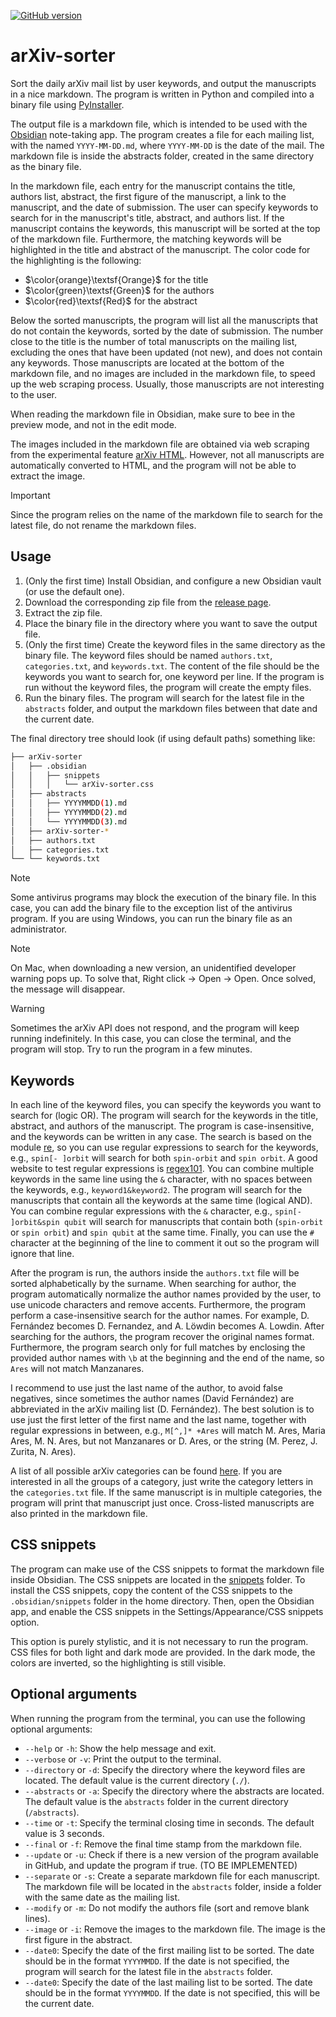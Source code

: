 [![GitHub version](https://badge.fury.io/gh/Davtax%2FarXiv-sorter.svg)](https://github.com/Davtax/arXiv-sorter/releases/latest)

# arXiv-sorter

Sort the daily arXiv mail list by user keywords, and output the manuscripts in a nice markdown.
The program is written in Python and compiled into a binary file using [PyInstaller](https://www.pyinstaller.org/).

The output file is a markdown file, which is intended to be used with the [Obsidian](https://obsidian.md/) note-taking
app.
The program creates a file for each mailing list, with the named `YYYY-MM-DD.md`, where `YYYY-MM-DD` is the date of the
mail.
The markdown file is inside the abstracts folder, created in the same directory as the binary file.

In the markdown file, each entry for the manuscript contains the title, authors list, abstract, the first figure of the
manuscript, a link to the manuscript, and the date of submission.
The user can specify keywords to search for in the manuscript's title, abstract, and authors list.
If the manuscript contains the keywords, this manuscript will be sorted at the top of the markdown file.
Furthermore, the matching keywords will be highlighted in the title and abstract of the manuscript.
The color code for the highlighting is the following:

- $\color{orange}\textsf{Orange}$ for the title
- $\color{green}\textsf{Green}$ for the authors
- $\color{red}\textsf{Red}$ for the abstract

Below the sorted manuscripts, the program will list all the manuscripts that do not contain the keywords, sorted by the
date of submission.
The number close to the title is the number of total manuscripts on the mailing list, excluding the ones that have been
updated (not new), and does not contain any keywords.
Those manuscripts are located at the bottom of the markdown file, and no images are included in the markdown file, to
speed up the web scraping process.
Usually, those manuscripts are not interesting to the user.

When reading the markdown file in Obsidian, make sure to bee in the preview mode, and not in the edit mode.

The images included in the markdown file are obtained via web scraping from the experimental
feature [arXiv HTML](https://info.arxiv.org/about/accessible_HTML.html).
However, not all manuscripts are automatically converted to HTML, and the program will not be able to extract the
image.

> [!IMPORTANT]  
> Since the program relies on the name of the markdown file to search for the latest file, do not rename the markdown
> files.

## Usage

1. (Only the first time) Install Obsidian, and configure a new Obsidian vault (or use the default one).
2. Download the corresponding zip file from the [release page](https://github.com/Davtax/arXiv-sorter/releases).
3. Extract the zip file.
4. Place the binary file in the directory where you want to save the output file.
5. (Only the first time) Create the keyword files in the same directory as the binary file.
   The keyword files should be named `authors.txt`, `categories.txt`, and `keywords.txt`.
   The content of the file should be the keywords you want to search for, one keyword per line.
   If the program is run without the keyword files, the program will create the empty files.
6. Run the binary files.
   The program will search for the latest file in the `abstracts` folder, and output the markdown files between that
   date and the current date.

The final directory tree should look (if using default paths) something like:

```bash
├── arXiv-sorter
│   ├── .obsidian
│   │   ├── snippets
│   │   │   └── arXiv-sorter.css  
│   ├── abstracts
│   │   ├── YYYYMMDD(1).md
│   │   ├── YYYYMMDD(2).md
│   │   └── YYYYMMDD(3).md
│   ├── arXiv-sorter-*
│   ├── authors.txt
│   ├── categories.txt
└── └── keywords.txt

```

> [!NOTE]  
> Some antivirus programs may block the execution of the binary file.
> In this case, you can add the binary file to the exception list of the antivirus program.
> If you are using Windows, you can run the binary file as an administrator.

> [!NOTE]  
> On Mac, when downloading a new version, an unidentified developer warning pops up.
> To solve that, Right click -> Open -> Open.
> Once solved, the message will disappear.

> [!WARNING]  
> Sometimes the arXiv API does not respond, and the program will keep running indefinitely.
> In this case, you can close the terminal, and the program will stop.
> Try to run the program in a few minutes.

## Keywords

In each line of the keyword files, you can specify the keywords you want to search for (logic OR).
The program will search for the keywords in the title, abstract, and authors of the manuscript.
The program is case-insensitive, and the keywords can be written in any case.
The search is based on the module [re](https://docs.python.org/3/library/re.html), so you can use regular expressions to
search for the keywords, e.g., `spin[- ]orbit` will search for both `spin-orbit` and `spin orbit`.
A good website to test regular expressions is [regex101](https://regex101.com/).
You can combine multiple keywords in the same line using the `&` character, with no spaces between the keywords, e.g.,
`keyword1&keyword2`.
The program will search for the manuscripts that contain all the keywords at the same time (logical AND).
You can combine regular expressions with the `&` character, e.g., `spin[- ]orbit&spin qubit` will search for manuscripts
that contain both (`spin-orbit` or `spin orbit`) and `spin qubit` at the same time.
Finally, you can use the `#` character at the beginning of the line to comment it out so the program will ignore that
line.

After the program is run, the authors inside the `authors.txt` file will be sorted alphabetically by the surname.
When searching for author, the program automatically normalize the author names provided by the user, to use unicode
characters and remove accents.
Furthermore, the program perform a case-insensitive search for the author names.
For example, D. Fernández becomes D. Fernandez, and A. Löwdin becomes A. Lowdin.
After searching for the authors, the program recover the original names format.
Furthermore, the program search only for full matches by enclosing the provided author names with `\b` at the beginning
and the end of the name, so `Ares` will not match Manzanares.

I recommend to use just the last name of the author, to avoid false negatives, since sometimes the author names (David
Fernández) are abbreviated in the arXiv mailing list (D. Fernández).
The best solution is to use just the first letter of the first name and the last name, together with regular expressions
in between, e.g., `M[^,]* +Ares` will match M. Ares, Maria Ares, M. N. Ares, but not Manzanares or D. Ares, or the string
(M. Perez, J. Zurita, N. Ares).

A list of all possible arXiv categories can be found [here](https://arxiv.org/category_taxonomy).
If you are interested in all the groups of a category, just write the category letters in the `categories.txt` file.
If the same manuscript is in multiple categories, the program will print that manuscript just once.
Cross-listed manuscripts are also printed in the markdown file.

## CSS snippets

The program can make use of the CSS snippets to format the markdown file inside Obsidian.
The CSS snippets are located in the [snippets](https://github.com/Davtax/arXiv-sorter/tree/main/snippets) folder.
To install the CSS snippets, copy the content of the CSS snippets to the `.obsidian/snippets` folder in the home
directory.
Then, open the Obsidian app, and enable the CSS snippets in the Settings/Appearance/CSS snippets option.

This option is purely stylistic, and it is not necessary to run the program.
CSS files for both light and dark mode are provided.
In the dark mode, the colors are inverted, so the highlighting is still visible.

## Optional arguments

When running the program from the terminal, you can use the following optional arguments:

- `--help` or `-h`: Show the help message and exit.
- `--verbose` or `-v`: Print the output to the terminal.
- `--directory` or `-d`: Specify the directory where the keyword files are located.
  The default value is the current directory (`./`).
- `--abstracts` or `-a`: Specify the directory where the abstracts are located.
  The default value is the `abstracts` folder in the current directory (`/abstracts`).
- `--time` or `-t`: Specify the terminal closing time in seconds.
  The default value is 3 seconds.
- `--final` or `-f`: Remove the final time stamp from the markdown file.
- `--update` or `-u`: Check if there is a new version of the program available in GitHub, and update the program if
  true.
  (TO BE IMPLEMENTED)
- `--separate` or `-s`: Create a separate markdown file for each manuscript.
  The markdown file will be located in the `abstracts` folder, inside a folder with the same date as the mailing list.
- `--modify` or `-m`: Do not modify the authors file (sort and remove blank lines).
- `--image` or `-i`: Remove the images to the markdown file.
  The image is the first figure in the abstract.
- `--date0`: Specify the date of the first mailing list to be sorted.
  The date should be in the format `YYYYMMDD`.
  If the date is not specified, the program will search for the latest file in the `abstracts` folder.
- `--date0`: Specify the date of the last mailing list to be sorted.
  The date should be in the format `YYYYMMDD`.
  If the date is not specified, this will be the current date.
